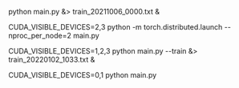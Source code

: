 python main.py &> train_20211006_0000.txt &



CUDA_VISIBLE_DEVICES=2,3 python -m torch.distributed.launch --nproc_per_node=2 main.py



CUDA_VISIBLE_DEVICES=1,2,3 python main.py --train &> train_20220102_1033.txt &



CUDA_VISIBLE_DEVICES=0,1 python main.py